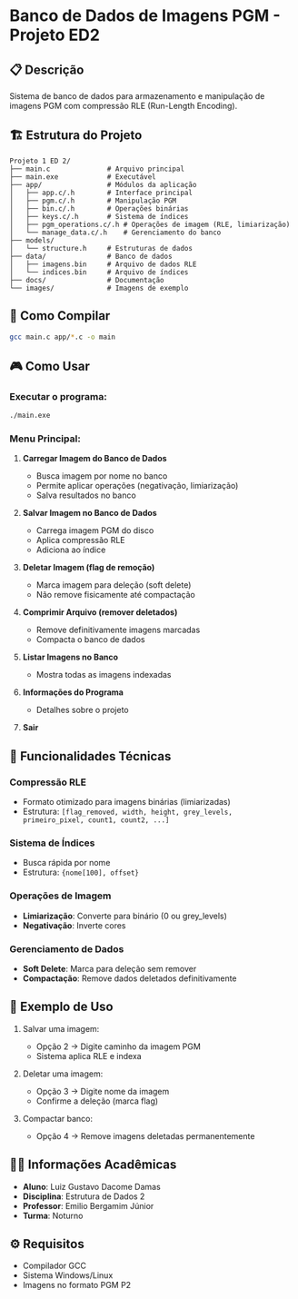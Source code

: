 # Banco de Dados de Imagens PGM - Projeto ED2

## 📋 Descrição
Sistema de banco de dados para armazenamento e manipulação de imagens PGM com compressão RLE (Run-Length Encoding).

## 🏗️ Estrutura do Projeto
```
Projeto 1 ED 2/
├── main.c              # Arquivo principal
├── main.exe            # Executável
├── app/                # Módulos da aplicação
│   ├── app.c/.h        # Interface principal
│   ├── pgm.c/.h        # Manipulação PGM
│   ├── bin.c/.h        # Operações binárias
│   ├── keys.c/.h       # Sistema de índices
│   ├── pgm_operations.c/.h # Operações de imagem (RLE, limiarização)
│   └── manage_data.c/.h    # Gerenciamento do banco
├── models/
│   └── structure.h     # Estruturas de dados
├── data/               # Banco de dados
│   ├── imagens.bin     # Arquivo de dados RLE
│   └── indices.bin     # Arquivo de índices
├── docs/               # Documentação
└── images/             # Imagens de exemplo
```

## 🚀 Como Compilar
```bash
gcc main.c app/*.c -o main
```

## 🎮 Como Usar

### Executar o programa:
```bash
./main.exe
```

### Menu Principal:
1. **Carregar Imagem do Banco de Dados**
   - Busca imagem por nome no banco
   - Permite aplicar operações (negativação, limiarização)
   - Salva resultados no banco

2. **Salvar Imagem no Banco de Dados**
   - Carrega imagem PGM do disco
   - Aplica compressão RLE
   - Adiciona ao índice

3. **Deletar Imagem (flag de remoção)**
   - Marca imagem para deleção (soft delete)
   - Não remove fisicamente até compactação

4. **Comprimir Arquivo (remover deletados)**
   - Remove definitivamente imagens marcadas
   - Compacta o banco de dados

5. **Listar Imagens no Banco**
   - Mostra todas as imagens indexadas

6. **Informações do Programa**
   - Detalhes sobre o projeto

7. **Sair**

## 🔧 Funcionalidades Técnicas

### Compressão RLE
- Formato otimizado para imagens binárias (limiarizadas)
- Estrutura: `[flag_removed, width, height, grey_levels, primeiro_pixel, count1, count2, ...]`

### Sistema de Índices
- Busca rápida por nome
- Estrutura: `{nome[100], offset}`

### Operações de Imagem
- **Limiarização**: Converte para binário (0 ou grey_levels)
- **Negativação**: Inverte cores

### Gerenciamento de Dados
- **Soft Delete**: Marca para deleção sem remover
- **Compactação**: Remove dados deletados definitivamente

## 📝 Exemplo de Uso

1. Salvar uma imagem:
   - Opção 2 → Digite caminho da imagem PGM
   - Sistema aplica RLE e indexa

2. Deletar uma imagem:
   - Opção 3 → Digite nome da imagem
   - Confirme a deleção (marca flag)

3. Compactar banco:
   - Opção 4 → Remove imagens deletadas permanentemente

## 👨‍🎓 Informações Acadêmicas
- **Aluno**: Luiz Gustavo Dacome Damas
- **Disciplina**: Estrutura de Dados 2
- **Professor**: Emilio Bergamim Júnior
- **Turma**: Noturno

## ⚙️ Requisitos
- Compilador GCC
- Sistema Windows/Linux
- Imagens no formato PGM P2